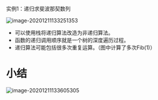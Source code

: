 实例1：递归求斐波那契数列

![image-20201211133251353](https://gitee.com/llillz/images/raw/master/image-20201211133251353.png)

-   可以使用栈将递归算法改造为非递归算法。
-   函数的递归调用顺序就是一个树的深度遍历过程。
-   递归算法可能包括很多次重复运算。（图中计算了多次Fib(1)）





# 小结

![image-20201211133605305](https://gitee.com/llillz/images/raw/master/image-20201211133605305.png)